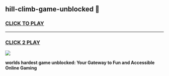 
## hill-climb-game-unblocked 👋
<h3>
<a href="https://premium.freeplayer.one?title=hill-climb-game-unblocked&ref=14F">CLICK TO PLAY</a></h3>
<hr>

<h3>
<a href="https://premium.freeplayer.one?title=hill-climb-game-unblocked&ref=14F">CLICK 2 PLAY</a>
  
</h3>

<a href="https://premium.freeplayer.one?title=hill-climb-game-unblocked&ref=12F/"><img src="https://clearcache.store/games.png"></a>


**worlds hardest game unblocked: Your Gateway to Fun and Accessible Online Gaming**

